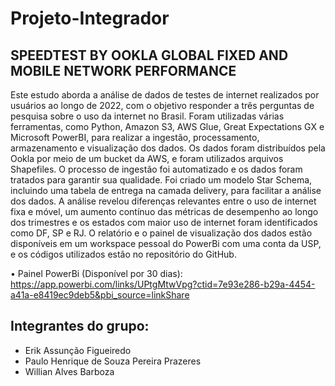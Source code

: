 # Projeto-Integrador
## SPEEDTEST BY OOKLA GLOBAL FIXED AND MOBILE NETWORK PERFORMANCE

Este estudo aborda a análise de dados de testes de internet realizados por usuários ao longo de 2022, com o objetivo responder a três perguntas de pesquisa sobre o uso da internet no Brasil. Foram utilizadas várias ferramentas, como Python, Amazon S3, AWS Glue, Great Expectations GX e Microsoft PowerBI, para realizar a ingestão, processamento, armazenamento e visualização dos dados. Os dados foram distribuídos pela Ookla por meio de um bucket da AWS, e foram utilizados arquivos Shapefiles. O processo de ingestão foi automatizado e os dados foram tratados para garantir sua qualidade. Foi criado um modelo Star Schema, incluindo uma tabela de entrega na camada delivery, para facilitar a análise dos dados. 
A análise revelou diferenças relevantes entre o uso de internet fixa e móvel, um aumento contínuo das métricas de desempenho ao longo dos trimestres e os estados com maior uso de internet foram identificados como DF, SP e RJ. O relatório e o painel de visualização dos dados estão disponíveis em um workspace pessoal do PowerBi com uma conta da USP, e os códigos utilizados estão no repositório do GitHub.

•	Painel PowerBi (Disponível por 30 dias): https://app.powerbi.com/links/UPtgMtwVpg?ctid=7e93e286-b29a-4454-a41a-e8419ec9deb5&pbi_source=linkShare


## Integrantes do grupo:
- Erik Assunção Figueiredo
- Paulo Henrique de Souza Pereira Prazeres
- Willian Alves Barboza 
